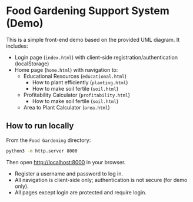 # Food Gardening Support System (Demo)

This is a simple front-end demo based on the provided UML diagram. It includes:

- Login page (`index.html`) with client-side registration/authentication (localStorage)
- Home page (`home.html`) with navigation to:
  - Educational Resources (`educational.html`)
    - How to plant efficiently (`planting.html`)
    - How to make soil fertile (`soil.html`)
  - Profitability Calculator (`profitability.html`)
    - How to make soil fertile (`soil.html`)
  - Area to Plant Calculator (`area.html`)

## How to run locally

From the `Food Gardening` directory:

```bash
python3 -m http.server 8000
```

Then open [http://localhost:8000](http://localhost:8000) in your browser.

- Register a username and password to log in.
- All navigation is client-side only; authentication is not secure (for demo only).
- All pages except login are protected and require login.

